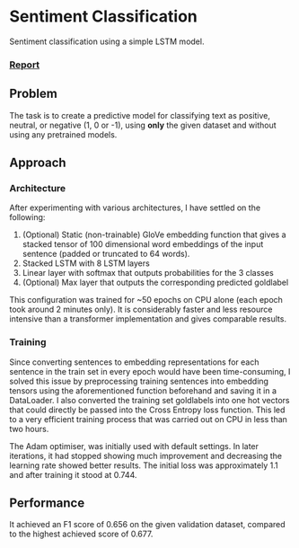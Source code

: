 # Sentiment Classification

Sentiment classification using a simple LSTM model.


### [Report](https://drive.google.com/file/d/1TsYpc00hfyAFGBvnTVzrSag8ijz80Tfd/view?usp=share_link)


## Problem

The task is to create a predictive model for classifying text as positive, neutral, or negative (1, 0 or -1), using **only** the given dataset and without using any pretrained models.

## Approach


### Architecture

After experimenting with various architectures, I have settled on the following:
1. (Optional) Static (non-trainable) GloVe embedding function that gives a stacked tensor of 100 dimensional word embeddings of the input sentence (padded or truncated to 64 words).
2. Stacked LSTM with 8 LSTM layers 
3. Linear layer with softmax that outputs probabilities for the 3 classes
4. (Optional) Max layer that outputs the corresponding predicted goldlabel

This configuration was trained for ~50 epochs on CPU alone (each epoch took around 2 minutes only). It is considerably faster and less resource intensive than  a transformer implementation and gives comparable results.



### Training

Since converting sentences to embedding representations for each sentence in the train set in every epoch would have been time-consuming, I solved this issue by preprocessing training sentences into embedding tensors using the aforementioned function beforehand and saving it in a DataLoader. I also converted the training set goldlabels into one hot vectors that could directly be passed into the Cross Entropy loss function. This led to a very efficient training process that was carried out on CPU in less than two hours.

The Adam optimiser, was initially used with default settings. In later iterations, it had stopped showing much improvement and decreasing the learning rate showed better results. 
The initial loss was approximately 1.1 and after training it stood at 0.744.


## Performance

It achieved an F1 score of 0.656 on the given validation dataset, compared to the highest achieved score of 0.677.
